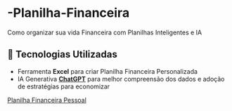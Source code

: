 # -Planilha-Financeira
 Como organizar sua vida Financeira com Planilhas Inteligentes e IA

## 🤖 Tecnologias Utilizadas
- Ferramenta **Excel** para criar Planilha Financeira Personalizada
- IA Generativa **[ChatGPT](https://chat.openai.com)** para melhor compreensão dos dados e adoção de estratégias para economizar

[Planilha Financeira Pessoal](https://github.com/LILIAN2301/-Planilha-Financeira/blob/main/Despesas%20familiares.xlsx)
